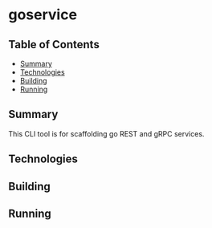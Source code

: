 # goservice

## Table of Contents
* [Summary](#summary)
* [Technologies](#technologies)
* [Building](#building)
* [Running](*running)

## Summary
This CLI tool is for scaffolding go REST and gRPC services.

## Technologies

## Building

## Running

